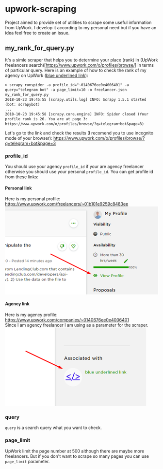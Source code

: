 # upwork-scraping
Project aimed to provide set of utilities to scrape some useful information from UpWork. I develop it according to my personal need but if you have an idea feel free to create an issue.

## my_rank_for_query.py
It's a simle scraper that helps you to determine your place (rank) in (UpWork freelancers search)[https://www.upwork.com/o/profiles/browse/] in terms of particular query. Here is an example of how to check the rank of my agency on UpWork ([blue underlined link](https://www.upwork.com/companies/~0140676ee0e4006401)):

```
> scrapy runspider -a profile_id="~0140676ee0e4006401" -a query="telegram bot" -a page_limit=10 -o freelancer.json my_rank_for_query.py
2018-10-23 19:45:55 [scrapy.utils.log] INFO: Scrapy 1.5.1 started (bot: scrapybot)
...
2018-10-23 19:45:58 [scrapy.core.engine] INFO: Spider closed (Your profile rank is 26. You are at page 3: https://www.upwork.com/o/profiles/browse/?q=telegram+bot&page=3)
```

Let's go to the link and check the results (I recomend you to use incognito mode of your browser): https://www.upwork.com/o/profiles/browse/?q=telegram+bot&page=3


### profile_id
You should use your agency `profile_id` if your are agency freelancer otherwise you should use your personal `profile_id`. You can get profile id from these links:

#### Personal link
Here is my personal profile: https://www.upwork.com/freelancers/~01b101e9259c8483ee  
![Personal link](/personal_link.png)

#### Agency link
Here is my agency profile: https://www.upwork.com/companies/~0140676ee0e4006401  
Since I am agency freelancer I am using as a parameter for the scraper.  
![Agency link](/agency_link.png)

### query
`query` is a search query what you want to check.

### page_limit
UpWork limit the page number at 500 although there are maybe more freelancers. But if you don't want to scrape so many pages you can use `page_limit` parameter.
